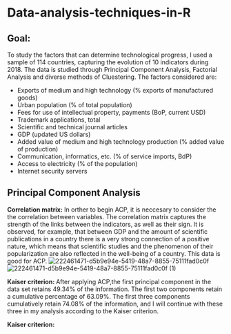 # Data-analysis-techniques-in-R

## Goal: 
To study the factors that can determine technological progress, I used a sample of 114 countries, capturing the evolution of 10 indicators during 2018. The data is  studied through Principal Component Analysis, Factorial Analysis and diverse methods of Cluestering. The factors considered are:

+ Exports of medium and high technology (% exports of manufactured goods)
+ Urban population (% of total population)
+ Fees for use of intellectual property, payments (BoP, current USD)
+ Trademark applications, total
+ Scientific and technical journal articles
+ GDP (updated US dollars)
+ Added value of medium and high technology production (% added value of production)
+ Communication, informatics, etc. (% of service imports, BdP)
+ Access to electricity (% of the population)
+ Internet security servers

## Principal Component Analysis
<strong>Correlation matrix:</strong> In orther to begin ACP, it is neccesary to consider the the correlation between variables. The correlation matrix captures the strength of the links between the indicators, as well as their sign. It is observed, for example, that between GDP and the amount of scientific publications in a country there is a very strong connection of a positive nature, which means that scientific studies and the phenomenon of their popularization are also reflected in the well-being of a country. This data is good for ACP.
![222461471-d5b9e94e-5419-48a7-8855-75111fad0c0f](https://user-images.githubusercontent.com/101098099/222494312-c566c093-75f4-4d76-b70c-1d80177973c1.png)
![222461471-d5b9e94e-5419-48a7-8855-75111fad0c0f (1)](https://user-images.githubusercontent.com/101098099/222494852-91acec9e-8ee2-4238-8f91-8a96a6022f27.png)

<strong>Kaiser criterion: </strong> After applying ACP,the first principal component in the data set retains 49.34% of the information. The first two components retain a cumulative percentage of 63.09%. The first three components cumulatively retain 74.08% of the information, and I will continue with these three in my analysis according to the Kaiser criterion.

<strong>Kaiser criterion: </strong> 
